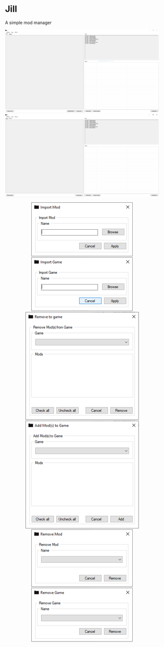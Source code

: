 # Jill
A simple mod manager

<p align = "center">
    <a>
        <img alt="mods_preview" src="https://raw.githubusercontent.com/Neotoxic-off/Jill/main/Images/mods.PNG"/>
    </a>
    <a>
        <img alt="games_preview" src="https://raw.githubusercontent.com/Neotoxic-off/Jill/main/Images/game.PNG"/>
    </a>
</p>

<p align = "center">
    <a>
        <img alt="add_mod" src="https://raw.githubusercontent.com/Neotoxic-off/Jill/main/Images/import_mod.PNG"/>
    </a>
    <a>
        <img alt="add_game" src="https://raw.githubusercontent.com/Neotoxic-off/Jill/main/Images/import_game.PNG"/>
    </a>
    <a>
        <img alt="remove_mod" src="https://raw.githubusercontent.com/Neotoxic-off/Jill/main/Images/remove_mod.PNG"/>
    </a>
    <a>
        <img alt="remove_game" src="https://raw.githubusercontent.com/Neotoxic-off/Jill/main/Images/add_mod.PNG"/>
    </a>
    <a>
        <img alt="remove_mod" src="https://raw.githubusercontent.com/Neotoxic-off/Jill/main/Images/removeM.PNG"/>
    </a>
    <a>
        <img alt="remove_game" src="https://raw.githubusercontent.com/Neotoxic-off/Jill/main/Images/removeG.PNG"/>
    </a>
</p>